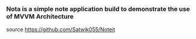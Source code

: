 ### Nota is a simple note application build to demonstrate the use of MVVM Architecture <br>
source
https://github.com/Satwik055/Noteit
